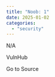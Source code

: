 ```yaml
---
title: "Noob: 1"
date: 2025-01-02
categories: 
  - "security"
---
```


N/A

  
  
  
VulnHub

Go to Source
